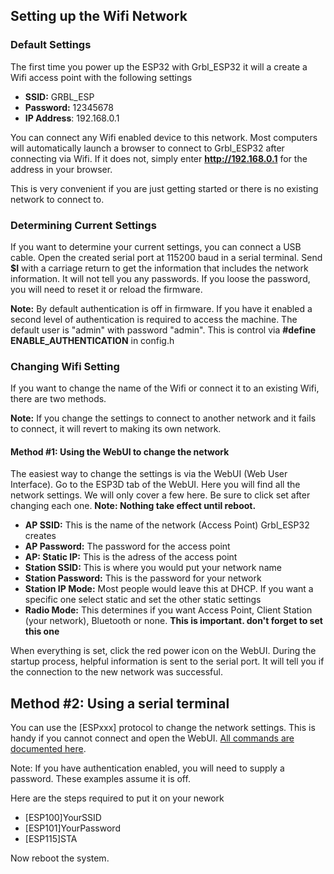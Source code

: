 ## Setting up the Wifi Network

### Default Settings

The first time you power up the ESP32 with Grbl_ESP32 it will a create a Wifi access point with the following settings

- **SSID:** GRBL_ESP
- **Password:** 12345678
- **IP Address**: 192.168.0.1

You can connect any Wifi enabled device to this network. Most computers will automatically launch a browser to connect to Grbl_ESP32 after connecting via Wifi. If it does not, simply enter **http://192.168.0.1** for the address in your browser.

This is very convenient if you are just getting started or there is no existing network to connect to.

### Determining Current Settings

If you want to determine your current settings, you can connect a USB cable. Open the created serial port at 115200 baud in a serial terminal. Send **$I** with a carriage return to get the information that includes the network information. It will not tell you any passwords. If you loose the password, you will need to reset it or reload the firmware.

**Note:** By default authentication is off in firmware. If you have it enabled a second level of authentication is required to access the machine. The default user is "admin" with password "admin". This is control via **#define ENABLE_AUTHENTICATION** in config.h

### Changing Wifi Setting

If you want to change the name of the Wifi or connect it to an existing Wifi, there are two methods.

**Note:** If you change the settings to connect to another network and it fails to connect, it will revert to making its own network.

#### Method #1: Using the WebUI to change the network

The easiest way to change the settings is via the WebUI (Web User Interface). Go to the ESP3D tab of the WebUI. Here you will find all the network settings. We will only cover a few here. Be sure to click set after changing each one. **Note: Nothing take effect until reboot.**

- **AP SSID:** This is the name of the network (Access Point) Grbl_ESP32 creates
- **AP Password:** The password for the access point
- **AP: Static IP:** This is the adress of the access point
- **Station SSID:** This is where you would put your network name
- **Station Password:** This is the password for your network
- **Station IP Mode:** Most people would leave this at DHCP. If you want a specific one select static and set the other static settings
- **Radio Mode:** This determines if you want Access Point, Client Station (your network), Bluetooth or none. **This is important. don't forget to set this one**

When everything is set, click the red power icon on the WebUI. During the startup process, helpful information is sent to the serial port. It will tell you if the connection to the new network was successful.



## Method #2: Using a serial terminal

You can use the [ESPxxx] protocol to change the network settings. This is handy if you cannot connect and open the WebUI. [All commands are documented here](https://github.com/bdring/Grbl_Esp32/blob/master/doc/Commands.txt).

Note: If you have authentication enabled, you will need to supply a password. These examples assume it is off.

Here are the steps required to put it on your nework

- [ESP100]YourSSID
- [ESP101]YourPassword
- [ESP115]STA

Now reboot the system.




